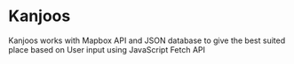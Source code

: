 # Kanjoos
Kanjoos works with Mapbox API and JSON database to give the best suited place based on User input using JavaScript Fetch API
